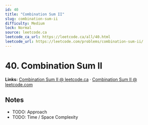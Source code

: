 ```yaml
--- 
id: 40
title: "Combination Sum II"
slug: combination-sum-ii
difficulty: Medium
lock: Normal
source: leetcode.ca
leetcode_ca_url: https://leetcode.ca/all/40.html
leetcode_url: https://leetcode.com/problems/combination-sum-ii/
---
```


# 40. Combination Sum II

**Links:** [Combination Sum II @ leetcode.ca](https://leetcode.ca/all/40.html) · [Combination Sum II @ leetcode.com](https://leetcode.com/problems/combination-sum-ii/)

## Notes
- TODO: Approach
- TODO: Time / Space Complexity
